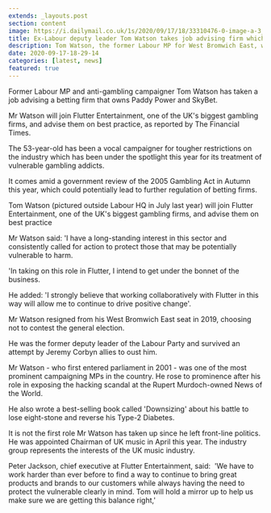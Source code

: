 ```yaml
---
extends: _layouts.post
section: content
image: https://i.dailymail.co.uk/1s/2020/09/17/18/33310476-0-image-a-3_1600363574438.jpg 
title: Ex-Labour deputy leader Tom Watson takes job advising firm which owns Paddy Power and SkyBet 
description: Tom Watson, the former Labour MP for West Bromwich East, will join Flutter Entertainment, one of the UKs biggest gambling firms, and advise them on best practice. 
date: 2020-09-17-18-29-14 
categories: [latest, news] 
featured: true 
--- 
```

Former Labour MP and anti-gambling campaigner Tom Watson has taken a job advising a betting firm that owns Paddy Power and SkyBet.

Mr Watson will join Flutter Entertainment, one of the UK's biggest gambling firms, and advise them on best practice, as reported by The Financial Times.

The 53-year-old has been a vocal campaigner for tougher restrictions on the industry which has been under the spotlight this year for its treatment of vulnerable gambling addicts.

It comes amid a government review of the 2005 Gambling Act in Autumn this year, which could potentially lead to further regulation of betting firms.

Tom Watson (pictured outside Labour HQ in July last year) will join Flutter Entertainment, one of the UK's biggest gambling firms, and advise them on best practice

Mr Watson said: 'I have a long-standing interest in this sector and consistently called for action to protect those that may be potentially vulnerable to harm.

'In taking on this role in Flutter, I intend to get under the bonnet of the business.

He added: 'I strongly believe that working collaboratively with Flutter in this way will allow me to continue to drive positive change'.   

Mr Watson resigned from his West Bromwich East seat in 2019, choosing not to contest the general election. 

He was the former deputy leader of the Labour Party and survived an attempt by Jeremy Corbyn allies to oust him. 

Mr Watson - who first entered parliament in 2001 - was one of the most prominent campaigning MPs in the country. He rose to prominence after his role in exposing the hacking scandal at the Rupert Murdoch-owned News of the World. 

He also wrote a best-selling book called 'Downsizing' about his battle to lose eight-stone and reverse his Type-2 Diabetes. 

It is not the first role Mr Watson has taken up since he left front-line politics. He was appointed Chairman of UK music in April this year. The industry group represents the interests of the UK music industry. 

Peter Jackson, chief executive at Flutter Entertainment, said:  'We have to work harder than ever before to find a way to continue to bring great products and brands to our customers while always having the need to protect the vulnerable clearly in mind. Tom will hold a mirror up to help us make sure we are getting this balance right,' 

